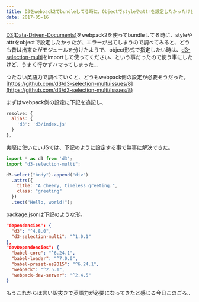 ```yaml
---
title: D3をwebpack2でbundleしてる時に、Objectでstyleやattrを設定したかったけどエラーが出てしまう件
date: 2017-05-16
---
```


[D3(Data-Driven-Documents)](https://d3js.org/)をwebpack2を使ってbundleしてる時に、styleやattrをobjectで設定したかったが、エラーが出てしまうので調べてみると、どうも昔は出来たがモジュールを分けたようで、object形式で指定したい時は、[d3-selection-multi](https://github.com/d3/d3-selection-multi)をimportして使ってください、という事だったので使う事にしたけど、うまく行かずハマってしまった...

つたない英語力で調べていくと、どうもwebpack側の設定が必要そうだった。
[https://github.com/d3/d3-selection-multi/issues/8](https://github.com/d3/d3-selection-multi/issues/8)

まずはwebpack側の設定に下記を追記し、
```js webpack.config.js
resolve: {
  alias: {
    'd3': 'd3/index.js'
  }
},
```

実際に使いたいJSでは、下記のように設定する事で無事に解決できた。
```js index.js
import * as d3 from 'd3';
import "d3-selection-multi";

d3.select("body").append("div")
  .attrs({
    title: "A cheery, timeless greeting.",
    class: "greeting"
  })
  .text("Hello, world!");
```

package.jsonは下記のような形。
```json package.json
"dependencies": {
  "d3": "^4.8.0",
  "d3-selection-multi": "^1.0.1"
},
"devDependencies": {
  "babel-core": "^6.24.1",
  "babel-loader": "^7.0.0",
  "babel-preset-es2015": "^6.24.1",
  "webpack": "^2.5.1",
  "webpack-dev-server": "^2.4.5"
}
```

もうこれからは言い訳抜きで英語力が必要になってきたと感じる今日このごろ..
